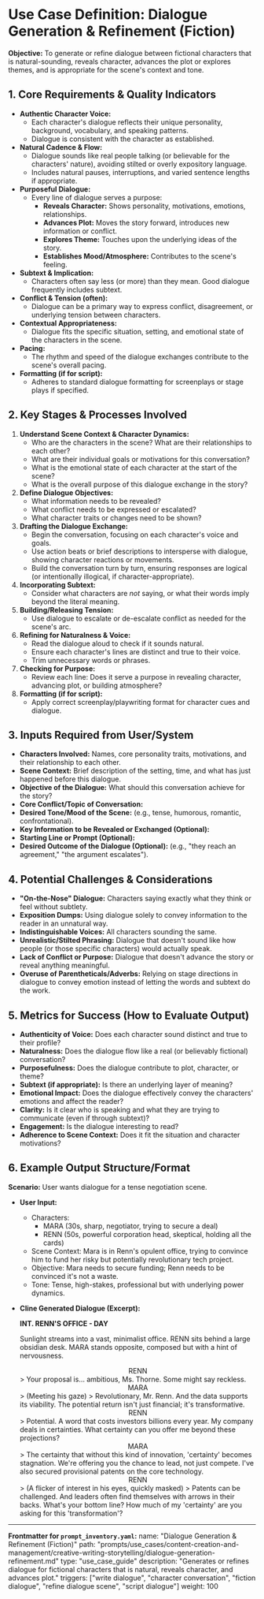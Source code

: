 # Use Case Definition: Dialogue Generation & Refinement (Fiction)

**Objective:** To generate or refine dialogue between fictional characters that is natural-sounding, reveals character, advances the plot or explores themes, and is appropriate for the scene's context and tone.

## 1. Core Requirements & Quality Indicators

*   **Authentic Character Voice:**
    *   Each character's dialogue reflects their unique personality, background, vocabulary, and speaking patterns.
    *   Dialogue is consistent with the character as established.
*   **Natural Cadence & Flow:**
    *   Dialogue sounds like real people talking (or believable for the characters' nature), avoiding stilted or overly expository language.
    *   Includes natural pauses, interruptions, and varied sentence lengths if appropriate.
*   **Purposeful Dialogue:**
    *   Every line of dialogue serves a purpose:
        *   **Reveals Character:** Shows personality, motivations, emotions, relationships.
        *   **Advances Plot:** Moves the story forward, introduces new information or conflict.
        *   **Explores Theme:** Touches upon the underlying ideas of the story.
        *   **Establishes Mood/Atmosphere:** Contributes to the scene's feeling.
*   **Subtext & Implication:**
    *   Characters often say less (or more) than they mean. Good dialogue frequently includes subtext.
*   **Conflict & Tension (often):**
    *   Dialogue can be a primary way to express conflict, disagreement, or underlying tension between characters.
*   **Contextual Appropriateness:**
    *   Dialogue fits the specific situation, setting, and emotional state of the characters in the scene.
*   **Pacing:**
    *   The rhythm and speed of the dialogue exchanges contribute to the scene's overall pacing.
*   **Formatting (if for script):**
    *   Adheres to standard dialogue formatting for screenplays or stage plays if specified.

## 2. Key Stages & Processes Involved

1.  **Understand Scene Context & Character Dynamics:**
    *   Who are the characters in the scene? What are their relationships to each other?
    *   What are their individual goals or motivations for this conversation?
    *   What is the emotional state of each character at the start of the scene?
    *   What is the overall purpose of this dialogue exchange in the story?
2.  **Define Dialogue Objectives:**
    *   What information needs to be revealed?
    *   What conflict needs to be expressed or escalated?
    *   What character traits or changes need to be shown?
3.  **Drafting the Dialogue Exchange:**
    *   Begin the conversation, focusing on each character's voice and goals.
    *   Use action beats or brief descriptions to intersperse with dialogue, showing character reactions or movements.
    *   Build the conversation turn by turn, ensuring responses are logical (or intentionally illogical, if character-appropriate).
4.  **Incorporating Subtext:**
    *   Consider what characters are *not* saying, or what their words imply beyond the literal meaning.
5.  **Building/Releasing Tension:**
    *   Use dialogue to escalate or de-escalate conflict as needed for the scene's arc.
6.  **Refining for Naturalness & Voice:**
    *   Read the dialogue aloud to check if it sounds natural.
    *   Ensure each character's lines are distinct and true to their voice.
    *   Trim unnecessary words or phrases.
7.  **Checking for Purpose:**
    *   Review each line: Does it serve a purpose in revealing character, advancing plot, or building atmosphere?
8.  **Formatting (if for script):**
    *   Apply correct screenplay/playwriting format for character cues and dialogue.

## 3. Inputs Required from User/System

*   **Characters Involved:** Names, core personality traits, motivations, and their relationship to each other.
*   **Scene Context:** Brief description of the setting, time, and what has just happened before this dialogue.
*   **Objective of the Dialogue:** What should this conversation achieve for the story?
*   **Core Conflict/Topic of Conversation:**
*   **Desired Tone/Mood of the Scene:** (e.g., tense, humorous, romantic, confrontational).
*   **Key Information to be Revealed or Exchanged (Optional):**
*   **Starting Line or Prompt (Optional):**
*   **Desired Outcome of the Dialogue (Optional):** (e.g., "they reach an agreement," "the argument escalates").

## 4. Potential Challenges & Considerations

*   **"On-the-Nose" Dialogue:** Characters saying exactly what they think or feel without subtlety.
*   **Exposition Dumps:** Using dialogue solely to convey information to the reader in an unnatural way.
*   **Indistinguishable Voices:** All characters sounding the same.
*   **Unrealistic/Stilted Phrasing:** Dialogue that doesn't sound like how people (or those specific characters) would actually speak.
*   **Lack of Conflict or Purpose:** Dialogue that doesn't advance the story or reveal anything meaningful.
*   **Overuse of Parentheticals/Adverbs:** Relying on stage directions in dialogue to convey emotion instead of letting the words and subtext do the work.

## 5. Metrics for Success (How to Evaluate Output)

*   **Authenticity of Voice:** Does each character sound distinct and true to their profile?
*   **Naturalness:** Does the dialogue flow like a real (or believably fictional) conversation?
*   **Purposefulness:** Does the dialogue contribute to plot, character, or theme?
*   **Subtext (if appropriate):** Is there an underlying layer of meaning?
*   **Emotional Impact:** Does the dialogue effectively convey the characters' emotions and affect the reader?
*   **Clarity:** Is it clear who is speaking and what they are trying to communicate (even if through subtext)?
*   **Engagement:** Is the dialogue interesting to read?
*   **Adherence to Scene Context:** Does it fit the situation and character motivations?

## 6. Example Output Structure/Format
**Scenario:** User wants dialogue for a tense negotiation scene.
*   **User Input:**
    *   Characters:
        *   MARA (30s, sharp, negotiator, trying to secure a deal)
        *   RENN (50s, powerful corporation head, skeptical, holding all the cards)
    *   Scene Context: Mara is in Renn's opulent office, trying to convince him to fund her risky but potentially revolutionary tech project.
    *   Objective: Mara needs to secure funding; Renn needs to be convinced it's not a waste.
    *   Tone: Tense, high-stakes, professional but with underlying power dynamics.

*   **Cline Generated Dialogue (Excerpt):**

    **INT. RENN'S OFFICE - DAY**

    Sunlight streams into a vast, minimalist office. RENN sits behind a large obsidian desk. MARA stands opposite, composed but with a hint of nervousness.

    <center>RENN</center>
    > Your proposal is... ambitious, Ms. Thorne. Some might say reckless.

    <center>MARA</center>
    > (Meeting his gaze)
    > Revolutionary, Mr. Renn. And the data supports its viability. The potential return isn't just financial; it's transformative.

    <center>RENN</center>
    > Potential. A word that costs investors billions every year. My company deals in certainties. What certainty can you offer me beyond these projections?

    <center>MARA</center>
    > The certainty that without this kind of innovation, 'certainty' becomes stagnation. We're offering you the chance to lead, not just compete. I've also secured provisional patents on the core technology.

    <center>RENN</center>
    > (A flicker of interest in his eyes, quickly masked)
    > Patents can be challenged. And leaders often find themselves with arrows in their backs. What's your bottom line? How much of my 'certainty' are you asking for this 'transformation'?

---
**Frontmatter for `prompt_inventory.yaml`:**
name: "Dialogue Generation & Refinement (Fiction)"
path: "prompts/use_cases/content-creation-and-management/creative-writing-storytelling/dialogue-generation-refinement.md"
type: "use_case_guide"
description: "Generates or refines dialogue for fictional characters that is natural, reveals character, and advances plot."
triggers: ["write dialogue", "character conversation", "fiction dialogue", "refine dialogue scene", "script dialogue"]
weight: 100
